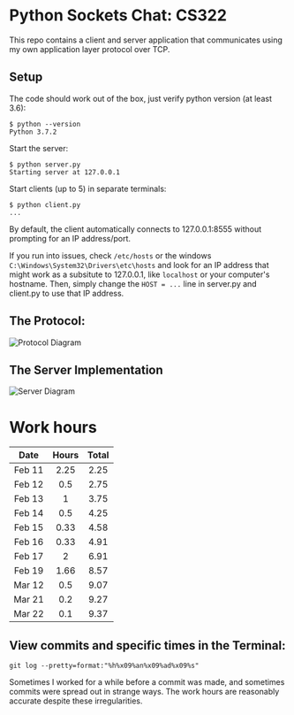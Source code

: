 # Python Sockets Chat: CS322

This repo contains a client and server application that communicates using my own application layer protocol over TCP.

## Setup

The code should work out of the box, just verify python version (at least 3.6):

```
$ python --version
Python 3.7.2
```

Start the server:

```
$ python server.py
Starting server at 127.0.0.1
```

Start clients (up to 5) in separate terminals:
```
$ python client.py
...
```

By default, the client automatically connects to 127.0.0.1:8555 without prompting for an IP address/port.

If you run into issues, check `/etc/hosts` or the windows `C:\Windows\System32\Drivers\etc\hosts` and look for an IP address that might work as a subsitute to 127.0.0.1, like `localhost` or your computer's hostname. Then, simply change the `HOST = ...` line in server.py and client.py to use that IP address.

## The Protocol:

![Protocol Diagram](https://i.imgur.com/A5WZoMu.jpg)

## The Server Implementation

![Server Diagram](https://i.imgur.com/s88R4fP.jpg)

# Work hours

|  Date  	| Hours 	| Total 	|
|:------:	|:-----:	|:-----:	|
| Feb 11 	|  2.25 	|  2.25 	|
| Feb 12 	|  0.5  	|  2.75 	|
| Feb 13 	|   1   	|  3.75 	|
| Feb 14 	|  0.5  	|  4.25 	|
| Feb 15 	|  0.33 	|  4.58 	|
| Feb 16 	|  0.33 	|  4.91 	|
| Feb 17 	|   2   	|  6.91 	|
| Feb 19 	|  1.66 	|  8.57 	|
| Mar 12    |  0.5      |  9.07     |
| Mar 21    |  0.2      |  9.27     |
| Mar 22    |  0.1      |  9.37     |

## View commits and specific times in the Terminal:

`git log --pretty=format:"%h%x09%an%x09%ad%x09%s"`

Sometimes I worked for a while before a commit was made, and sometimes commits were spread out in strange ways. The work hours are reasonably accurate despite these irregularities.
